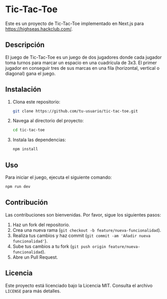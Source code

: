 # Tic-Tac-Toe

Este es un proyecto de Tic-Tac-Toe implementado en Next.js para https://highseas.hackclub.com/.

## Descripción

El juego de Tic-Tac-Toe es un juego de dos jugadores donde cada jugador toma turnos para marcar un espacio en una cuadrícula de 3x3. El primer jugador en conseguir tres de sus marcas en una fila (horizontal, vertical o diagonal) gana el juego.

## Instalación

1. Clona este repositorio:
    ```bash
    git clone https://github.com/tu-usuario/tic-tac-toe.git
    ```
2. Navega al directorio del proyecto:
    ```bash
    cd tic-tac-toe
    ```
3. Instala las dependencias:
    ```bash
    npm install
    ```

## Uso

Para iniciar el juego, ejecuta el siguiente comando:
```bash
npm run dev
```

## Contribución

Las contribuciones son bienvenidas. Por favor, sigue los siguientes pasos:

1. Haz un fork del repositorio.
2. Crea una nueva rama (`git checkout -b feature/nueva-funcionalidad`).
3. Realiza tus cambios y haz commit (`git commit -am 'Añadir nueva funcionalidad'`).
4. Sube tus cambios a tu fork (`git push origin feature/nueva-funcionalidad`).
5. Abre un Pull Request.

## Licencia

Este proyecto está licenciado bajo la Licencia MIT. Consulta el archivo `LICENSE` para más detalles.